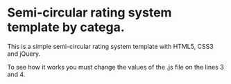 # Semi-circular rating system template by catega.

This is a simple semi-circular rating system template with HTML5, CSS3 and jQuery.

To see how it works you must change the values of the .js file on the lines 3 and 4.
